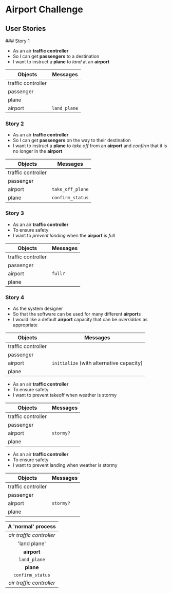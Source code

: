 # Airport Challenge

## User Stories  

### Story 1
* As an air **traffic controller** 
* So I can get **passengers** to a destination 
* I want to instruct a **plane** to _land_ at an **airport**  

|Objects            |Messages     |
|-------------------|-------------|
|traffic controller |             |
|passenger          |             |
|plane              |             |
|airport            |`land_plane` |

### Story 2
* As an air **traffic controller** 
* So I can get **passengers** on the way to their destination 
* I want to instruct a **plane** to _take off_ from an **airport** and _confirm_ that it is no longer in the **airport**  

|Objects            |Messages         |
|-------------------|-----------------|
|traffic controller |                 |
|passenger          |                 |
|airport            |`take_off_plane` |
|plane              |`confirm_status` |

### Story 3
* As an air **traffic controller** 
* To ensure safety 
* I want to _prevent landing_ when the **airport** is _full_  

|Objects            |Messages         |
|-------------------|-----------------|
|traffic controller |                 |
|passenger          |                 |
|airport            |`full?`          |
|plane              |                 |

### Story 4
* As the system designer
* So that the software can be used for many different **airport**s
* I would like a default **airport** capacity that can be _overridden_ as appropriate  

|Objects            |Messages                                |
|-------------------|----------------------------------------|
|traffic controller |                                        |
|passenger          |                                        |
|airport            |`initialize` (with alternative capacity)|
|plane              |                                        |

* As an air **traffic controller** 
* To ensure safety 
* I want to prevent takeoff when weather is stormy  

|Objects            |Messages    |
|-------------------|------------|
|traffic controller |            |
|passenger          |            |
|airport            |`stormy?`   |
|plane              |            |

* As an air **traffic controller** 
* To ensure safety 
* I want to prevent landing when weather is stormy  

|Objects            |Messages    |
|-------------------|------------|
|traffic controller |            |
|passenger          |            |
|airport            |`stormy?`   |
|plane              |            |

|A 'normal' process       |
|:-----------------------:|
|_air traffic controller_ |
|'land plane'             |
|**airport**              |
|`land_plane`             |
|**plane**                |
|`confirm_status`         |
|_air traffic controller_ |